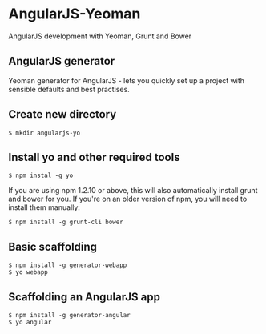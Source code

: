 AngularJS-Yeoman
============

AngularJS development with Yeoman, Grunt and Bower

## AngularJS generator
Yeoman generator for AngularJS - lets you quickly set up a project with sensible defaults and best practises.

## Create new directory
```
$ mkdir angularjs-yo
```
## Install yo and other required tools
```
$ npm instal -g yo
```
If you are using npm 1.2.10 or above, this will also automatically install grunt and bower for you. If you're on an older version of npm, you will need to install them manually:
```
$ npm install -g grunt-cli bower
```
## Basic scaffolding
```
$ npm install -g generator-webapp
$ yo webapp
```
## Scaffolding an AngularJS app
```
$ npm install -g generator-angular
$ yo angular
```


